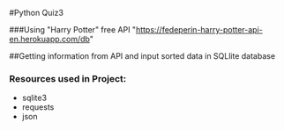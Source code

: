 #Python Quiz3

###Using "Harry Potter" free API "https://fedeperin-harry-potter-api-en.herokuapp.com/db"

##Getting information from API and input sorted data in SQLlite database

### Resources used in Project:
* sqlite3 
* requests
* json
